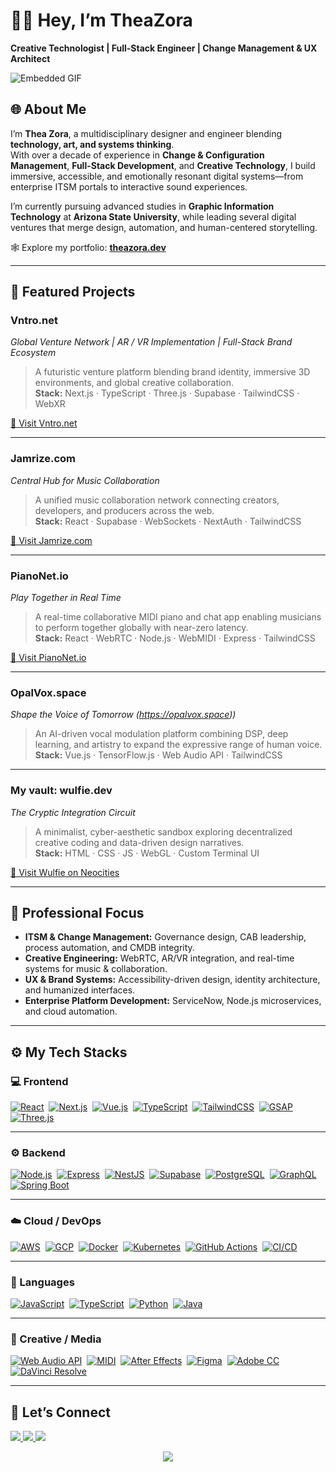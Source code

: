 # 👋🏽 Hey, I’m TheaZora  
**Creative Technologist | Full-Stack Engineer | Change Management & UX Architect**

![Embedded GIF](https://i.imgur.com/3egP6Cj.gif)

## 🌐 About Me

I’m **Thea Zora**, a multidisciplinary designer and engineer blending **technology, art, and systems thinking**.  
With over a decade of experience in **Change & Configuration Management**, **Full-Stack Development**, and **Creative Technology**, I build immersive, accessible, and emotionally resonant digital systems—from enterprise ITSM portals to interactive sound experiences.

I’m currently pursuing advanced studies in **Graphic Information Technology** at **Arizona State University**, while leading several digital ventures that merge design, automation, and human-centered storytelling.

🕸️ Explore my portfolio: **[theazora.dev](https://theazora.dev)**

---

## 🚀 Featured Projects

### **Vntro.net**  
*Global Venture Network | AR / VR Implementation | Full-Stack Brand Ecosystem*  
> A futuristic venture platform blending brand identity, immersive 3D environments, and global creative collaboration.  
> **Stack:** Next.js · TypeScript · Three.js · Supabase · TailwindCSS · WebXR  

[🔗 Visit Vntro.net](https://vntro.net)

---

### **Jamrize.com**  
*Central Hub for Music Collaboration*  
> A unified music collaboration network connecting creators, developers, and producers across the web.  
> **Stack:** React · Supabase · WebSockets · NextAuth · TailwindCSS  

[🔗 Visit Jamrize.com](https://jamrize.com)

---

### **PianoNet.io**  
*Play Together in Real Time*  
> A real-time collaborative MIDI piano and chat app enabling musicians to perform together globally with near-zero latency.  
> **Stack:** React · WebRTC · Node.js · WebMIDI · Express · TailwindCSS  

[🔗 Visit PianoNet.io](https://pianonet.io)

---

### **OpalVox.space**  
*Shape the Voice of Tomorrow (https://opalvox.space))*  
> An AI-driven vocal modulation platform combining DSP, deep learning, and artistry to expand the expressive range of human voice.  
> **Stack:** Vue.js · TensorFlow.js · Web Audio API · TailwindCSS  

---

### **My vault: wulfie.dev**  
*The Cryptic Integration Circuit*  
> A minimalist, cyber-aesthetic sandbox exploring decentralized creative coding and data-driven design narratives.  
> **Stack:** HTML · CSS · JS · WebGL · Custom Terminal UI  

[🔗 Visit Wulfie on Neocities](https://wulfie.neocities.org)

---

## 🧠 Professional Focus

- **ITSM & Change Management:** Governance design, CAB leadership, process automation, and CMDB integrity.  
- **Creative Engineering:** WebRTC, AR/VR integration, and real-time systems for music & collaboration.  
- **UX & Brand Systems:** Accessibility-driven design, identity architecture, and humanized interfaces.  
- **Enterprise Platform Development:** ServiceNow, Node.js microservices, and cloud automation.

---

## ⚙️ My Tech Stacks

### 💻 Frontend  
[![React](https://img.shields.io/badge/React-45b8d8?style=flat-square&logo=react&logoColor=white)](https://react.dev)&nbsp;
[![Next.js](https://img.shields.io/badge/Next.js-000000?style=flat-square&logo=nextdotjs&logoColor=white)](https://nextjs.org)&nbsp;
[![Vue.js](https://img.shields.io/badge/Vue.js-4FC08D?style=flat-square&logo=vue.js&logoColor=white)](https://vuejs.org)&nbsp;
[![TypeScript](https://img.shields.io/badge/TypeScript-3178C6?style=flat-square&logo=typescript&logoColor=white)](https://www.typescriptlang.org)&nbsp;
[![TailwindCSS](https://img.shields.io/badge/TailwindCSS-38B2AC?style=flat-square&logo=tailwind-css&logoColor=white)](https://tailwindcss.com)&nbsp;
[![GSAP](https://img.shields.io/badge/GSAP-88CE02?style=flat-square&logo=greensock&logoColor=white)](https://greensock.com/gsap)&nbsp;
[![Three.js](https://img.shields.io/badge/Three.js-000000?style=flat-square&logo=three.js&logoColor=white)](https://threejs.org)

---

### ⚙️ Backend  
[![Node.js](https://img.shields.io/badge/Node.js-43853d?style=flat-square&logo=node.js&logoColor=white)](https://nodejs.org)&nbsp;
[![Express](https://img.shields.io/badge/Express-000000?style=flat-square&logo=express&logoColor=white)](https://expressjs.com)&nbsp;
[![NestJS](https://img.shields.io/badge/NestJS-ea2845?style=flat-square&logo=nestjs&logoColor=white)](https://nestjs.com)&nbsp;
[![Supabase](https://img.shields.io/badge/Supabase-3ECF8E?style=flat-square&logo=supabase&logoColor=white)](https://supabase.com)&nbsp;
[![PostgreSQL](https://img.shields.io/badge/PostgreSQL-336791?style=flat-square&logo=postgresql&logoColor=white)](https://www.postgresql.org)&nbsp;
[![GraphQL](https://img.shields.io/badge/GraphQL-E10098?style=flat-square&logo=graphql&logoColor=white)](https://graphql.org)&nbsp;
[![Spring Boot](https://img.shields.io/badge/Spring%20Boot-6DB33F?style=flat-square&logo=spring-boot&logoColor=white)](https://spring.io/projects/spring-boot)

---

### ☁️ Cloud / DevOps  
[![AWS](https://img.shields.io/badge/AWS-232F3E?style=flat-square&logo=amazon-aws&logoColor=white)](https://aws.amazon.com)&nbsp;
[![GCP](https://img.shields.io/badge/GCP-4285F4?style=flat-square&logo=google-cloud&logoColor=white)](https://cloud.google.com)&nbsp;
[![Docker](https://img.shields.io/badge/Docker-2496ED?style=flat-square&logo=docker&logoColor=white)](https://www.docker.com)&nbsp;
[![Kubernetes](https://img.shields.io/badge/Kubernetes-326CE5?style=flat-square&logo=kubernetes&logoColor=white)](https://kubernetes.io)&nbsp;
[![GitHub Actions](https://img.shields.io/badge/GitHub%20Actions-2088FF?style=flat-square&logo=github-actions&logoColor=white)](https://github.com/features/actions)&nbsp;
[![CI/CD](https://img.shields.io/badge/CI%2FCD-555555?style=flat-square&logo=github&logoColor=white)](https://en.wikipedia.org/wiki/CI/CD)

---

### 🧩 Languages  
[![JavaScript](https://img.shields.io/badge/JavaScript-F7DF1E?style=flat-square&logo=javascript&logoColor=black)](https://developer.mozilla.org/en-US/docs/Web/JavaScript)&nbsp;
[![TypeScript](https://img.shields.io/badge/TypeScript-3178C6?style=flat-square&logo=typescript&logoColor=white)](https://www.typescriptlang.org)&nbsp;
[![Python](https://img.shields.io/badge/Python-3776AB?style=flat-square&logo=python&logoColor=white)](https://www.python.org)&nbsp;
[![Java](https://img.shields.io/badge/Java-007396?style=flat-square&logo=openjdk&logoColor=white)](https://www.oracle.com/java/)

---

### 🎨 Creative / Media  
[![Web Audio API](https://img.shields.io/badge/Web%20Audio%20API-FF4088?style=flat-square&logo=webkit&logoColor=white)](https://developer.mozilla.org/en-US/docs/Web/API/Web_Audio_API)&nbsp;
[![MIDI](https://img.shields.io/badge/MIDI-000000?style=flat-square&logo=applemusic&logoColor=white)](https://developer.mozilla.org/en-US/docs/Web/API/MIDI_API)&nbsp;
[![After Effects](https://img.shields.io/badge/After%20Effects-9999FF?style=flat-square&logo=adobeaftereffects&logoColor=white)](https://www.adobe.com/products/aftereffects.html)&nbsp;
[![Figma](https://img.shields.io/badge/Figma-F24E1E?style=flat-square&logo=figma&logoColor=white)](https://figma.com)&nbsp;
[![Adobe CC](https://img.shields.io/badge/Adobe%20CC-FF0000?style=flat-square&logo=adobecreativecloud&logoColor=white)](https://www.adobe.com/creativecloud.html)&nbsp;
[![DaVinci Resolve](https://img.shields.io/badge/DaVinci%20Resolve-233A51?style=flat-square&logo=davinciresolve&logoColor=white)](https://www.blackmagicdesign.com/products/davinciresolve)


---

## 💬 Let’s Connect

<p align="left">
  <a href="https://discord.com/users/lawulf" target="_blank">
    <img src="https://img.shields.io/badge/Discord-@lawulf-7289DA?style=flat-square&logo=discord&logoColor=white" />
  </a>
  <a href="https://www.linkedin.com/in/tbalzora/" target="_blank">
    <img src="https://img.shields.io/badge/LinkedIn-@tbalzora-0077B5?style=flat-square&logo=linkedin" />
  </a>
  <a href="https://theazora.dev" target="_blank">
    <img src="https://img.shields.io/badge/Portfolio-theazora.dev-ff69b4?style=flat-square&logo=vercel&logoColor=white" />
  </a>
</p>

<p align="center">
  <img src="https://img.shields.io/badge/Made%20with%20%E2%99%A5%EF%B8%8F%20by-TheaZora-ff69b4">
</p>
